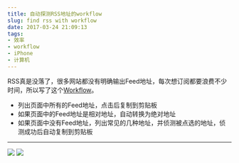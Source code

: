 ```yaml
---
title: 自动探测RSS地址的workflow
slug: find rss with workflow
date: 2017-03-24 21:09:13
tags:
- 效率
- workflow
- iPhone
- 计算机
---
```


RSS真是没落了，很多网站都没有明确输出Feed地址，每次想订阅都要浪费不少时间，所以写了这个[Workflow](https://workflow.is/workflows/7f02a38a6c21414a96a4f96600c94662)。

- 列出页面中所有的Feed地址，点击后复制到剪贴板
- 如果页面中的Feed地址是相对地址，自动转换为绝对地址
- 如果页面中没有Feed地址，列出常见的几种地址，并侦测被点选的地址，侦测成功后自动复制到剪贴板

---

![](https://ww1.sinaimg.cn/large/006tNc79ly1fdy95stcokj30ih0wugnk.jpg)
![](https://ww3.sinaimg.cn/large/006tNc79ly1fdy95w6sncj30ih0wumyy.jpg)
